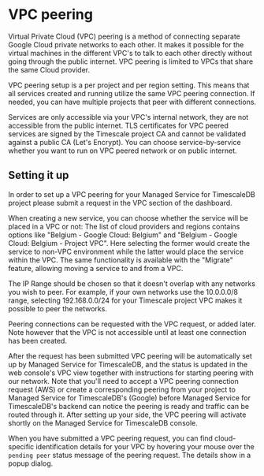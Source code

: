 # VPC peering
Virtual Private Cloud (VPC) peering is a method of connecting separate
Google Cloud private networks to each other. It makes it possible for the
virtual machines in the different VPC's to talk to each other directly without
going through the public internet. VPC peering is limited to VPCs that share the same Cloud provider.

VPC peering setup is a per project and per region setting. This means that all
services created and running utilize the same VPC peering connection. If needed,
you can have multiple projects that peer with different connections.

<highlight type="tip">
Services are only accessible via your VPC's internal network, they are not
accessible from the public internet.  TLS certificates for VPC peered services are
signed by the Timescale project CA and cannot be validated against a public CA
(Let's Encrypt). You can choose service-by-service whether you want to run on VPC
peered network or on public internet.
</highlight>

## Setting it up
In order to set up a VPC peering for your Managed Service for TimescaleDB
project please submit a request in the VPC section of the dashboard.

When creating a new service, you can choose whether the service will be placed
in a VPC or not: The list of cloud providers and regions contains options like
"Belgium - Google Cloud: Belgium" and "Belgium - Google Cloud: Belgium - Project
VPC". Here selecting the former would create the service to non-VPC environment
while the latter would place the service within the VPC. The same functionality
is available with the "Migrate" feature, allowing moving a service to and from a
VPC.

The IP Range should be chosen so that it doesn't overlap with any networks you
wish to peer. For example, if your own networks use the 10.0.0.0/8 range,
selecting 192.168.0.0/24 for your Timescale project VPC makes it possible to
peer the networks.

Peering connections can be requested with the VPC request, or added later. Note
however that the VPC is not accessible until at least one connection has been
created.

After the request has been submitted VPC peering will be automatically set up by
Managed Service for TimescaleDB, and the status is updated in the web console's
VPC view together with instructions for starting peering with our network. Note
that you'll need to accept a VPC peering connection request (AWS) or create a
corresponding peering from your project to Managed Service for TimescaleDB's
(Google) before Managed Service for TimescaleDB's backend can notice the peering
is ready and traffic can be routed through it. After setting up your side, the
VPC peering will activate shortly on the Managed Service for TimescaleDB console.

When you have submitted a VPC peering request, you can find cloud-specific
identification details for your VPC by hovering your mouse over the `pending
peer` status message of the peering request. The details show in a popup dialog.
